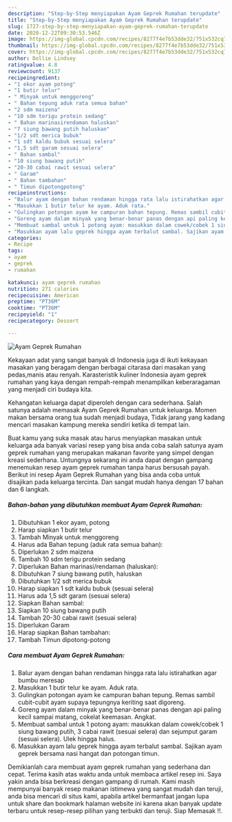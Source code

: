 ```yaml
---
description: "Step-by-Step menyiapakan Ayam Geprek Rumahan terupdate"
title: "Step-by-Step menyiapakan Ayam Geprek Rumahan terupdate"
slug: 1727-step-by-step-menyiapakan-ayam-geprek-rumahan-terupdate
date: 2020-12-22T09:30:53.546Z
image: https://img-global.cpcdn.com/recipes/8277f4e7b53dde32/751x532cq70/ayam-geprek-rumahan-foto-resep-utama.jpg
thumbnail: https://img-global.cpcdn.com/recipes/8277f4e7b53dde32/751x532cq70/ayam-geprek-rumahan-foto-resep-utama.jpg
cover: https://img-global.cpcdn.com/recipes/8277f4e7b53dde32/751x532cq70/ayam-geprek-rumahan-foto-resep-utama.jpg
author: Dollie Lindsey
ratingvalue: 4.8
reviewcount: 9137
recipeingredient:
- "1 ekor ayam potong"
- "1 butir telur"
- " Minyak untuk menggoreng"
- " Bahan tepung aduk rata semua bahan"
- "2 sdm maizena"
- "10 sdm terigu protein sedang"
- " Bahan marinasirendaman haluskan"
- "7 siung bawang putih haluskan"
- "1/2 sdt merica bubuk"
- "1 sdt kaldu bubuk sesuai selera"
- "1,5 sdt garam sesuai selera"
- " Bahan sambal"
- "10 siung bawang putih"
- "20-30 cabai rawit sesuai selera"
- " Garam"
- " Bahan tambahan"
- " Timun dipotongpotong"
recipeinstructions:
- "Balur ayam dengan bahan rendaman hingga rata lalu istirahatkan agar bumbu meresap"
- "Masukkan 1 butir telur ke ayam. Aduk rata."
- "Gulingkan potongan ayam ke campuran bahan tepung. Remas sambil cubit-cubit ayam supaya tepungnya keriting saat digoreng."
- "Goreng ayam dalam minyak yang benar-benar panas dengan api paling kecil sampai matang, cokelat keemasan. Angkat."
- "Membuat sambal untuk 1 potong ayam: masukkan dalam cowek/cobek 1 siung bawang putih, 3 cabai rawit (sesuai selera) dan sejumput garam (sesuai selera). Ulek hingga halus."
- "Masukkan ayam lalu geprek hingga ayam terbalut sambal. Sajikan ayam geprek bersama nasi hangat dan potongan timun."
categories:
- Recipe
tags:
- ayam
- geprek
- rumahan

katakunci: ayam geprek rumahan 
nutrition: 271 calories
recipecuisine: American
preptime: "PT36M"
cooktime: "PT36M"
recipeyield: "1"
recipecategory: Dessert

---
```



![Ayam Geprek Rumahan](https://img-global.cpcdn.com/recipes/8277f4e7b53dde32/751x532cq70/ayam-geprek-rumahan-foto-resep-utama.jpg)

Kekayaan adat yang sangat banyak di Indonesia juga di ikuti kekayaan masakan yang beragam dengan berbagai citarasa dari masakan yang pedas,manis atau renyah. Karasteristik kuliner Indonesia ayam geprek rumahan yang kaya dengan rempah-rempah menampilkan keberaragaman yang menjadi ciri budaya kita.




Kehangatan keluarga dapat diperoleh dengan cara sederhana. Salah satunya adalah memasak Ayam Geprek Rumahan untuk keluarga. Momen makan bersama orang tua sudah menjadi budaya, Tidak jarang yang kadang mencari masakan kampung mereka sendiri ketika di tempat lain.

Buat kamu yang suka masak atau harus menyiapkan masakan untuk keluarga ada banyak variasi resep yang bisa anda coba salah satunya ayam geprek rumahan yang merupakan makanan favorite yang simpel dengan kreasi sederhana. Untungnya sekarang ini anda dapat dengan gampang menemukan resep ayam geprek rumahan tanpa harus bersusah payah.
Berikut ini resep Ayam Geprek Rumahan yang bisa anda coba untuk disajikan pada keluarga tercinta. Dan sangat mudah hanya dengan 17 bahan dan 6 langkah.


<!--inarticleads1-->

##### Bahan-bahan yang dibutuhkan membuat Ayam Geprek Rumahan:

1. Dibutuhkan 1 ekor ayam, potong
1. Harap siapkan 1 butir telur
1. Tambah  Minyak untuk menggoreng
1. Harus ada  Bahan tepung (aduk rata semua bahan):
1. Diperlukan 2 sdm maizena
1. Tambah 10 sdm terigu protein sedang
1. Diperlukan  Bahan marinasi/rendaman (haluskan):
1. Dibutuhkan 7 siung bawang putih, haluskan
1. Dibutuhkan 1/2 sdt merica bubuk
1. Harap siapkan 1 sdt kaldu bubuk (sesuai selera)
1. Harus ada 1,5 sdt garam (sesuai selera)
1. Siapkan  Bahan sambal:
1. Siapkan 10 siung bawang putih
1. Tambah 20-30 cabai rawit (sesuai selera)
1. Diperlukan  Garam
1. Harap siapkan  Bahan tambahan:
1. Tambah  Timun dipotong-potong




<!--inarticleads2-->

##### Cara membuat  Ayam Geprek Rumahan:

1. Balur ayam dengan bahan rendaman hingga rata lalu istirahatkan agar bumbu meresap
1. Masukkan 1 butir telur ke ayam. Aduk rata.
1. Gulingkan potongan ayam ke campuran bahan tepung. Remas sambil cubit-cubit ayam supaya tepungnya keriting saat digoreng.
1. Goreng ayam dalam minyak yang benar-benar panas dengan api paling kecil sampai matang, cokelat keemasan. Angkat.
1. Membuat sambal untuk 1 potong ayam: masukkan dalam cowek/cobek 1 siung bawang putih, 3 cabai rawit (sesuai selera) dan sejumput garam (sesuai selera). Ulek hingga halus.
1. Masukkan ayam lalu geprek hingga ayam terbalut sambal. Sajikan ayam geprek bersama nasi hangat dan potongan timun.




Demikianlah cara membuat ayam geprek rumahan yang sederhana dan cepat. Terima kasih atas waktu anda untuk membaca artikel resep ini. Saya yakin anda bisa berkreasi dengan gampang di rumah. Kami masih mempunyai banyak resep makanan istimewa yang sangat mudah dan teruji, anda bisa mencari di situs kami, apabila artikel bermanfaat jangan lupa untuk share dan bookmark halaman website ini karena akan banyak update terbaru untuk resep-resep pilihan yang terbukti dan teruji. Siap Memasak !!. 
